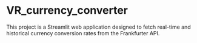 # VR_currency_converter
 This project is a Streamlit web application designed to fetch real-time and historical currency conversion rates from the Frankfurter API.
